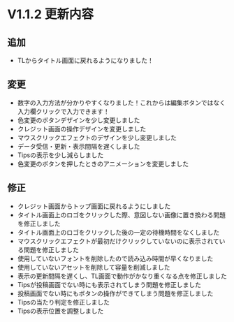# V1.1.2 更新内容
## 追加
* TLからタイトル画面に戻れるようになりました！
## 変更
* 数字の入力方法が分かりやすくなりました！これからは編集ボタンではなく入力欄クリックで入力できます！
* 色変更のボタンデザインを少し変更しました
* クレジット画面の操作デザインを変更しました
* マウスクリックエフェクトのデザインを少し変更しました
* データ受信・更新・表示間隔を遅くしました
* Tipsの表示を少し減らしました
* 色変更のボタンを押したときのアニメーションを変更しました
## 修正
* クレジット画面からトップ画面に戻れるようにしました
* タイトル画面上のロゴをクリックした際、意図しない画像に置き換わる問題を修正しました
* タイトル画面上のロゴをクリックした後の一定の待機時間をなくしました
* マウスクリックエフェクトが最初だけクリックしていないのに表示されている問題を修正しました
* 使用していないフォントを削除したので読み込み時間が早くなりました
* 使用していないアセットを削除して容量を削減しました
* 表示の更新間隔を遅くし、TL画面で動作がかなり重くなる点を修正しました
* Tipsが投稿画面でない時にも表示されてしまう問題を修正しました
* 投稿画面でない時にもボタンの操作ができてしまう問題を修正しました
* Tipsの当たり判定を修正しました
* Tipsの表示位置を調整しました